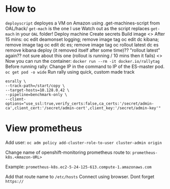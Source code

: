 # How to
`deployscript` deployes a VM on Amazon using .get-machines-script from OAL/hack/ 
`get-mach` is the one I use
Watch out as the script replaces `get-mach` in your `OAL` folder!
Deploy machine
Create secrets
Build image
<<Check if pods are deployed properly>>
After 15 mins:
oc edit deamonset logging; remove image tag
oc edit dc kibana; remove image tag
oc edit dc es; remove image tag
oc rollout latest dc es
remove kibana deploy (it removed itself after some time)??
"rollout latest" again?? not sure about this one (rollout is running / 10 mins then it fails)
<<END>>
Now you can run the container:
`docker run --rm -it docker.io/rallytag`
Before running rally:
Change IP in the command to IP of the ES-master pod. `oc get pod -o wide`
Run rally using quick, custom made track
```
esrally \
--track-path=/start/copy \
--target-hosts=10.128.0.42 \
--pipeline=benchmark-only \
--client-options="use_ssl:true,verify_certs:false,ca_certs:'/secret/admin-ca',client_cert:'/secret/admin-cert',client_key:'/secret/admin-key'"
```

# View prometheus
Add user:
`oc adm policy add-cluster-role-to-user cluster-admin origin`

Change name of openshift-monitoring prometheus route to:
`prometheus-k8s.<Amazon-URL>`

Example:
`prometheus-k8s.ec2-5-24-125-613.compute-1.amazonaws.com`

Add that route name to `/etc/hosts`
Connect using browser. Dont forget `https://`